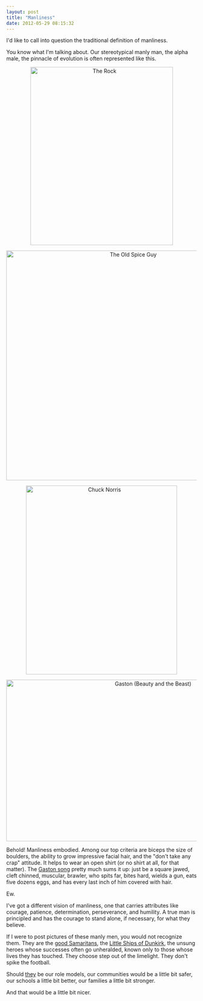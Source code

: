 ```yaml
---
layout: post
title: "Manliness"
date: 2012-05-29 08:15:32
---
```


I'd like to call into question the traditional definition of manliness.

You know what I'm talking about. Our stereotypical manly man, the alpha male, the pinnacle of evolution is often represented like this.

<p style="text-align: center;">
  <img alt="The Rock" height="470" src="http://wim-multimedia.persiangig.com/PNG/The%20Rock/The_Rock_BY_cenathegame.png" width="377" />
</p>

<p style="text-align: center;">
  <img alt="The Old Spice Guy" height="606" src="http://digitaljournal.com/img/8/9/9/i/7/2/3/o/MustafaOldSpice.jpg" width="656" />
</p>

<p style="text-align: center;">
  <img alt="Chuck Norris" src="http://kenyanvoice.files.wordpress.com/2012/01/chuck-norris-002.jpg" style="width: 400px; height: 498px;" />
</p>

<p style="text-align: center;">
  <a href="http://www.youtube.com/watch?v=PK3x2DOoJIc" target="_blank"><img alt="Gaston (Beauty and the Beast)" src="http://www.thehunchblog.com/wp-content/uploads/2011/09/gaston-beauty-beast.png" style="width: 761px; height: 426px;" title="Click to see his manly song in all it's glory." /></a>
</p>

Behold! Manliness embodied. Among our top criteria are biceps the size of boulders, the ability to grow impressive facial hair, and the "don't take any crap" attitude. It helps to wear an open shirt (or no shirt at all, for that matter). The <a href="http://www.youtube.com/watch?v=PK3x2DOoJIc" target="_blank" title="The Gaston Song">Gaston song</a> pretty much sums it up: just be a square jawed, cleft chinned, muscular, brawler, who spits far, bites hard, wields a gun, eats five dozens eggs, and has every last inch of him covered with hair.

Ew.

I've got a different vision of manliness, one that carries attributes like courage, patience, determination, perseverance, and humility. A true man is principled and has the courage to stand alone, if necessary, for what they believe.

If I were to post pictures of these manly men, you would not recognize them. They are the <a href="http://www.lds.org/scriptures/nt/luke/10.25-37?lang=eng#23" target="_blank">good Samaritans</a>, the [Little Ships of Dunkirk][1], the unsung heroes whose successes often go unheralded, known only to those whose lives they has touched. They choose step out of the limelight. They don't spike the football.

 [1]: http://en.wikipedia.org/wiki/Little_ships_of_Dunkirk

Should <a href="http://www.ksl.com/?nid=148&sid=17220387" target="_blank" title="Bystanders rescue man trapped under burning car">they</a> be our role models, our communities would be a little bit safer, our schools a little bit better, our families a little bit stronger.

And that would be a little bit nicer.